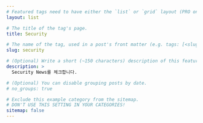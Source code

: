 ```yaml
---
# Featured tags need to have either the `list` or `grid` layout (PRO only).
layout: list

# The title of the tag's page.
title: Security

# The name of the tag, used in a post's front matter (e.g. tags: [<slug>]).
slug: security

# (Optional) Write a short (~150 characters) description of this featured tag.
description: >
  Security News를 체크합니다.

# (Optional) You can disable grouping posts by date.
# no_groups: true

# Exclude this example category from the sitemap.
# DON'T USE THIS SETTING IN YOUR CATEGORIES!
sitemap: false
---
```

